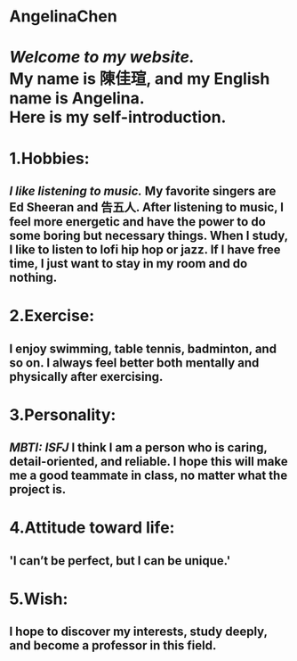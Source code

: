 # AngelinaChen
*Welcome to my website.*  
My name is 陳佳瑄, and my English name is Angelina.  
Here is my self-introduction. 
===
1.Hobbies:
===
*I like listening to music.*  My favorite singers are Ed Sheeran and 告五人.  After listening to music, I feel more energetic and have the power to do some boring but necessary things. 
  When I study, I like to listen to lofi hip hop or jazz.
  If I have free time, I just want to stay in my room and do nothing.
---
2.Exercise:
===
  I enjoy swimming, table tennis, badminton, and so on. 
  I always feel better both mentally and physically after exercising.
---
3.Personality:
===
  *MBTI: ISFJ*
  I think I am a person who is caring, detail-oriented, and reliable. 
  I hope this will make me a good teammate in class, no matter what the project is.
---
4.Attitude toward life:
===
  'I can’t be perfect, but I can be unique.'
---
5.Wish:
===
  I hope to discover my interests, study deeply, and become a professor in this field.
---
